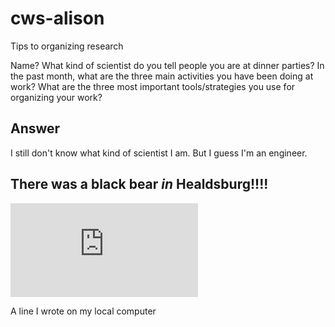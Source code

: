# cws-alison
Tips to organizing research

Name?
What kind of scientist do you tell people you are at dinner parties?
In the past month, what are the three main activities you have been doing at work?
What are the three most important tools/strategies you use for organizing your work?

## Answer
I still don't know what kind of scientist I am. But I guess I'm an engineer.

## There was a **black bear** *in* Healdsburg!!!!
![bearHealdsburg](http://www.pressdemocrat.com/csp/mediapool/sites/dt.common.streams.StreamServer.cls?STREAMOID=YluObxPhKg5OgJ9yhfI7Q8$daE2N3K4ZzOUsqbU5sYuq0AEp5ULofy55$0lQZYwAWCsjLu883Ygn4B49Lvm9bPe2QeMKQdVeZmXF$9l$4uCZ8QDXhaHEp3rvzXRJFdy0KqPHLoMevcTLo3h8xh70Y6N_U_CryOsw6FTOdKL_jpQ-&CONTENTTYPE=image/jpeg)

A line I wrote on my local computer
